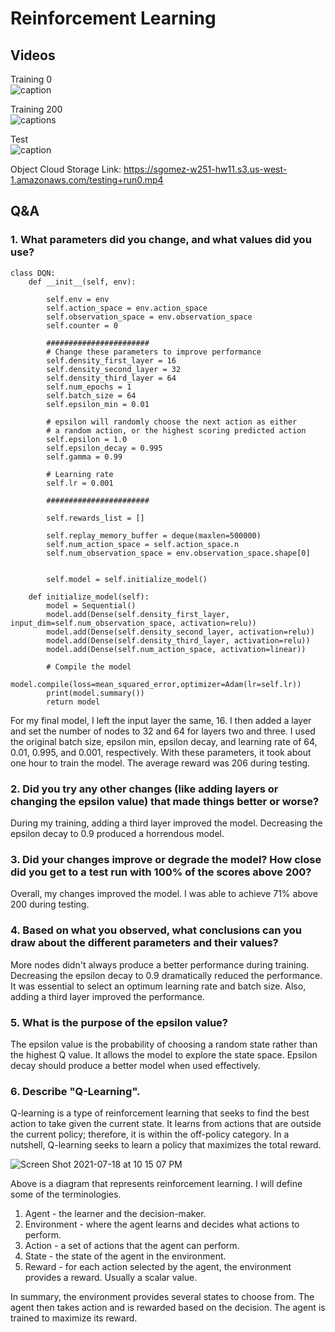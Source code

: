 # Reinforcement Learning

## Videos  

Training 0  
![caption](https://j.gifs.com/Dq1Kyx.gif)

Training 200  
![captions](https://j.gifs.com/Pj7qOw.gif)

Test  
![caption](https://j.gifs.com/VvAzXM.gif)

Object Cloud Storage Link: https://sgomez-w251-hw11.s3.us-west-1.amazonaws.com/testing+run0.mp4 

## Q&A  

### 1.  What parameters did you change, and what values did you use?

```
class DQN:
    def __init__(self, env):

        self.env = env
        self.action_space = env.action_space
        self.observation_space = env.observation_space
        self.counter = 0

        #######################
        # Change these parameters to improve performance
        self.density_first_layer = 16
        self.density_second_layer = 32
        self.density_third_layer = 64
        self.num_epochs = 1
        self.batch_size = 64
        self.epsilon_min = 0.01

        # epsilon will randomly choose the next action as either
        # a random action, or the highest scoring predicted action
        self.epsilon = 1.0
        self.epsilon_decay = 0.995
        self.gamma = 0.99

        # Learning rate
        self.lr = 0.001

        #######################

        self.rewards_list = []

        self.replay_memory_buffer = deque(maxlen=500000)
        self.num_action_space = self.action_space.n
        self.num_observation_space = env.observation_space.shape[0]


        self.model = self.initialize_model()

    def initialize_model(self):
        model = Sequential()
        model.add(Dense(self.density_first_layer, input_dim=self.num_observation_space, activation=relu))
        model.add(Dense(self.density_second_layer, activation=relu))
        model.add(Dense(self.density_third_layer, activation=relu))
        model.add(Dense(self.num_action_space, activation=linear))

        # Compile the model
        model.compile(loss=mean_squared_error,optimizer=Adam(lr=self.lr))
        print(model.summary())
        return model
```

For my final model, I left the input layer the same, 16.  I then added a layer and set the number of nodes to 32 and 64 for layers two and three.  I used the original batch size, epsilon min, epsilon decay, and learning rate of 64, 0.01, 0.995, and 0.001, respectively. With these parameters, it took about one hour to train the model.  The average reward was 206 during testing.  

### 2.  Did you try any other changes (like adding layers or changing the epsilon value) that made things better or worse?  
During my training, adding a third layer improved the model.  Decreasing the epsilon decay to 0.9 produced a horrendous model.  


### 3.  Did your changes improve or degrade the model? How close did you get to a test run with 100% of the scores above 200?  
Overall, my changes improved the model.  I was able to achieve 71% above 200 during testing.  

### 4.  Based on what you observed, what conclusions can you draw about the different parameters and their values?  

More nodes didn't always produce a better performance during training.  Decreasing the epsilon decay to 0.9 dramatically reduced the performance.  It was essential to select an optimum learning rate and batch size.  Also, adding a third layer improved the performance.  

### 5.  What is the purpose of the epsilon value?  
The epsilon value is the probability of choosing a random state rather than the highest Q value.  It allows the model to explore the state space.  Epsilon decay should produce a better model when used effectively.   

### 6.  Describe "Q-Learning".  
Q-learning is a type of reinforcement learning that seeks to find the best action to take given the current state.  It learns from actions that are outside the current policy; therefore, it is within the off-policy category. In a nutshell, Q-learning seeks to learn a policy that maximizes the total reward.   

![Screen Shot 2021-07-18 at 10 15 07 PM](https://user-images.githubusercontent.com/85311683/126106509-f62e3c55-0652-41fd-9f91-ad8a4f82e753.png)

Above is a diagram that represents reinforcement learning.  I will define some of the terminologies.  
1.  Agent - the learner and the decision-maker.
2.  Environment - where the agent learns and decides what actions to perform.
3.  Action - a set of actions that the agent can perform.
4.  State - the state of the agent in the environment.
5.  Reward - for each action selected by the agent, the environment provides a reward.  Usually a scalar value. 

In summary, the environment provides several states to choose from.  The agent then takes action and is rewarded based on the decision.  The agent is trained to maximize its reward.


